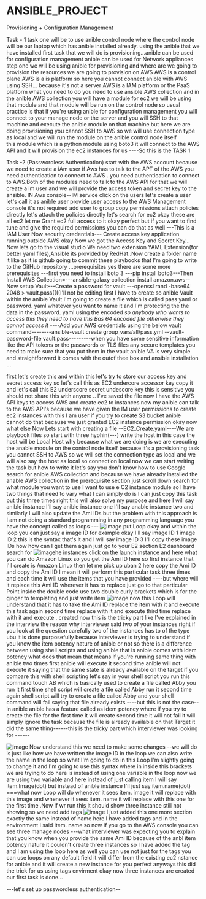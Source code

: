 # ANSIBLE_PROJECT
Provisioning + Configuration Management


Task - 1
task one will be to use anible control node where the control node will be our laptop which has anible installed already. using the anible that we have installed first task that we will do is provisioning...anible can be used for configuration management anible can be used for Network appliances 
step one we will be using anible for provisioning and where are we going to provision the resources we are going to provision on AWS AWS is a control plane AWS is a is platform so here you cannot connect anible with AWS using SSH... because it's not a server AWS is a IAM platform or the PaaS platform what you need to do you need to use ansible AWS collection and in the anible AWS collection you will have a module for ec2 we will be using that module and that module will be run on the control node so usual practice is that if you're using anible for configuration management you will connect to your manage node or the server and you will SSH to that machine and execute the anible module on that machine but here we are doing provisioning you cannot SSH to AWS so we will use connection type as local and we will run the module on the anible control node itself  
this module which is a python module using boto3 it will connect to the AWS API and it will provision the ec2 instances for us ----So this is the TASK 1

Task -2 (Passwordless Authentication) 
start with the AWS account because we need to create a iAm user if Aws has to talk to the APT of the AWS you need authentication to connect to AWS . you need authentication to connect to AWS.Both of the  modules need to talk to the AWS API for that we will create a im user and we will provide the access token and secret key to the ansible.
IN Aws console--IM service click on the users let's create a user let's call it as anible  user provide user access to the AWS Management console it's not required add user to group copy permissions attach policies directly let's attach the policies directly let's search for ec2 okay these are all ec2 let me Grant ec2 full access to it okay perfect but if you want to find tune and give the required permissions you can do that as well ---This is a IAM User Now
security credentials--- Create access key application running outside AWS okay Now we got the Access Key and Secret Key...
 Now lets go to the visual studio We need two extension YAML Extension(for better yaml files),Ansible its provided by RedHat..Now create a folder name it like as it is github going to commit these playbooks that I'm going to write to the GitHub repository  ...prerequisites yes there are some more prerequisites ---first you need to install boto 3  ---pip install boto3---Then Install AWS Collection=---ansible-galaxy collection install amazon.aws--Now setup Vault---Create a password for vault ---openssl rand -base64 2048 > vault.pass((((I'll not be editing first I have to create so anible Vault within the anible Vault I'm going to create a file which is called pass yaml or password. yaml whatever you want to name it and I'm protecting the the data in the password. yaml using the encoded    *so anybody who wants to access this they need to have this Bas 64 encoded file otherwise they cannot access it* ----Add your AWS credentials using the below vault command--------ansible-vault create group_vars/all/pass.yml --vault-password-file vault.pass---------when you have some sensitive information like the API tokens or the passwords or TLS files any secure templates you need to make sure that you put them in the vault anible VA is very simple and straightforward it comes with the outof thee box and ansible installation ...

 first let's create this and within this let's try to store our access key and secret access key so let's call this as EC2 undercore accessor key copy it and let's call this E2 underscore secret undescore key this is sensitive you should not share this with anyone ..
 I've saved the file now I have the AWS API keys to access AWS and create ec2 to instances now my anible can talk to the AWS API's because we have given the IM user permissions to create ec2 instances with this I am user if you try to create S3 bucket anible cannot do that because we just granted EC2 instance permission okay now what else
 Now Lets start with creating a file --EC2_Create.yaml----We are playbook files so start with three hyphin(---) 
 write the host in this case the host will be Local Host why because what we are doing is we are executing the anable module on the control node itself because it's a provisioning task you cannot SSH to AWS so we will set the connection type as local and we will also say the host as local so connection local now we can start writing the task but how to write it let's say you don't know how to use 
 Google search for anible AWS collection and because we have already installed the anable AWS collection in the prerequisite section just scroll down search for what module you want to use I want to use e C2 instance module
 so I have two things that need to vary what I can simply do is I can just copy this task put this three times right this will also solve my purpose and here I will say anible instance I'll say anible instance one I'll say anable instance two and similarly I will also update the Ami IDs but the problem with this approach is I am not doing a standard programming in any programming language you have the concept called as loops  --- ![image](https://github.com/user-attachments/assets/503cdbad-14cc-4204-b871-217e0dc8721e)
put Loop okay and within the loop you can just say a image ID for example okay I'll say image ID 1 image ID 2 this is the syntax that's it and I will say image ID 3 I'll copy these image IDs how how can I get them again just go to your E2 section E2 dashboard search for ![image](https://github.com/user-attachments/assets/12464b21-f538-4273-8e7f-f3aff8965f68)he instances click on the launch instance and here what you can do Amazon Linux so you get the Ami ID here so first instance that I'll create is Amazon Linux then let me pick up uban 2 here copy the Ami ID and copy the Ami ID I mean it will perform this particular task three times and each time it will use the items that you have provided  ----but where will it replace this Ami ID wherever it has to replace just go to that particular Point inside the double code use two double curly brackets which is for the ginger to templating and just write item  ![image](https://github.com/user-attachments/assets/95a33631-9793-4851-a95f-70cdff512f76) 
now this Loop will understand that it has to take the Ami ID replace the item with it and execute this task again second time replace with it and execute third time replace with it and execute .
created now this is the tricky part like I've explained in the interview the reason why interviewer said two of your instances right if you look at the question carefully two of the instances has to of the type ubu it is done purposefully because interviewer is trying to understand if you know the item potency nature of anible or not so there is a difference between using shell scripts and using anible that is anible comes with idem potency what does that mean that means if you're running same thing with anible two times first anible will execute it second time anible will not execute it saying that the same state is already available on the target 
if you compare this with shell scripting let's say in your shell script you run this command touch AB which is basically used to create a file called Abby you run it first time shell script will create a file called Abby run it second time again shell script will try to create a file called Abby and your shell command will fail saying that file already exists ----but this is not the case--
in anible anible has a feature called as idem potency where if you try to create the file for the first time it will create second time it will not fail it will simply ignore the task because the file is already available on that Target it did the same thing------this is the tricky part which interviewer was looking for ------

![image](https://github.com/user-attachments/assets/912e36e5-1553-4adc-a184-90f0d6d8bea7)
Now understand this we need to make some changes --we will do is just like how we have written the image ID in the loop we can also write the name in the loop so what I'm going to do in this Loop I'm slightly going to change it and I'm going to use this syntax where in inside this brackets we are trying to do here is instead of using one variable in the loop now we are using two variable and here instead of just calling item I will say item.Image(dot)  but instead of anible instance I'll just say item.name(dot)    ===what now Loop will do whenever it sees item. image it will replace with this image and whenever it sees item. name it will replace with this one for the first time .Now if wr run this it should show three instance still not showing so we need add tags  ![image](https://github.com/user-attachments/assets/7bb0ee9c-f683-4aad-9c53-a3aef8b068ae)
I just added this one more section exactly the same instead of name here I have added tags and in the environment I said item. name so now if you go to the AWS console you can see three manage nodes  ---what interviewer was expecting you to explain that you know when you provide the same Ami ID because of the anbl item potency nature it couldn't create three instances so I have added the tag and I am using the loop here as well you can use not just for the tags you can use loops on any default field it will differ from the existing ec2 nstance for anible and it will create a new instance for you perfect anyways this did the trick for us using tags envirment okay now three instances are created our first task is done...

---let's set up passwordless authentication--

 



 

